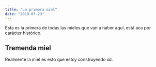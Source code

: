 ```yaml
---
title: "La primera miel"
date: "2019-07-23"
---
```


Esta es la primera de todas las mieles que van a haber aquí, está aca por carácter histórico.

## Tremenda miel

Realmente la miel es esto que estoy construyendo xd.

